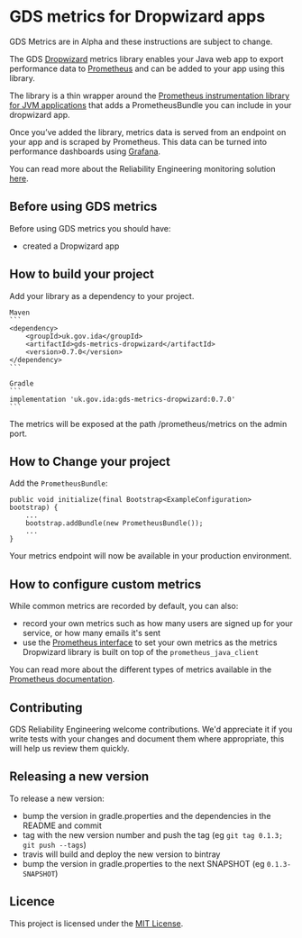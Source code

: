 # GDS metrics for Dropwizard apps

GDS Metrics are in Alpha and these instructions are subject to change.

The GDS [Dropwizard][] metrics library enables your Java web app to export performance data to [Prometheus][] and can be added to your app using this library.

The library is a thin wrapper around the [Prometheus instrumentation library for JVM applications][] that adds a PrometheusBundle you can include in your dropwizard app.

Once you’ve added the library, metrics data is served from an endpoint on your app and is scraped by Prometheus. This data can be turned into performance dashboards using [Grafana][].

You can read more about the Reliability Engineering monitoring solution [here][].

## Before using GDS metrics

Before using GDS metrics you should have:

* created a Dropwizard app

## How to build your project

Add your library as a dependency to your project.

    Maven
    ```
    <dependency>
        <groupId>uk.gov.ida</groupId>
        <artifactId>gds-metrics-dropwizard</artifactId>
        <version>0.7.0</version>
    </dependency>
    ```

    Gradle
    ```
    implementation 'uk.gov.ida:gds-metrics-dropwizard:0.7.0'
    ```

The metrics will be exposed at the path /prometheus/metrics on the admin port.

## How to Change your project

Add the `PrometheusBundle`:

```
public void initialize(final Bootstrap<ExampleConfiguration> bootstrap) {
    ...
    bootstrap.addBundle(new PrometheusBundle());
    ...
}
```

Your metrics endpoint will now be available in your production environment.

## How to configure custom metrics

While common metrics are recorded by default, you can also:

* record your own metrics such as how many users are signed up for your service, or how many emails it's sent
* use the [Prometheus interface][] to set your own metrics as the metrics Dropwizard library is built on top of the `prometheus_java_client`

You can read more about the different types of metrics available in the [Prometheus documentation][].

## Contributing

GDS Reliability Engineering welcome contributions. We'd appreciate it if you write tests with your changes and document them where appropriate, this will help us review them quickly.

## Releasing a new version

To release a new version:

 - bump the version in gradle.properties and the dependencies in the README
   and commit
 - tag with the new version number and push the tag (eg `git tag 0.1.3; git push --tags`)
 - travis will build and deploy the new version to bintray
 - bump the version in gradle.properties to the next SNAPSHOT (eg `0.1.3-SNAPSHOT`)

## Licence

This project is licensed under the [MIT License][].



[Dropwizard]: http://www.dropwizard.io/
[Prometheus]: https://prometheus.io/
[Grafana]: https://grafana.com/
[here]: https://reliability-engineering.cloudapps.digital/#reliability-engineering
[GOV.UK Platform as a Service (PaaS)]: https://www.cloud.service.gov.uk/
[Gradle]: https://gradle.org/
[Maven]: https://maven.apache.org/
[PaaS]: https://www.cloud.service.gov.uk/
[environment variable]: https://docs.cloud.service.gov.uk/#environment-variables
[Dropwizard Metrics]: http://metrics.dropwizard.io/
[Prometheus interface]: https://github.com/prometheus/client_java#instrumenting
[Prometheus documentation]: https://prometheus.io/docs/concepts/metric_types/
[MIT License]: https://github.com/alphagov/gds_metrics_dropwizard/blob/master/LICENSE
[Prometheus instrumentation library for JVM applications]: https://github.com/prometheus/client_java
[label naming]: https://prometheus.io/docs/practices/naming/#labels
